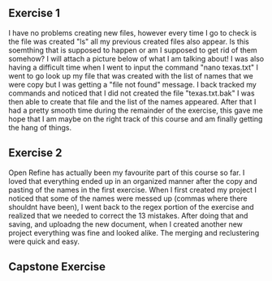 
## Exercise 1 ##
I have no problems creating new files, however every time I go to check is the file was created "ls" all my previous created files also appear. Is this soemthing that is supposed to happen or am I supposed to get rid of them somehow? I will attach a picture below of what I am talking about!
I was also having a difficult time when I went to input the command "nano texas.txt" I went to go look up my file that was created with the list of names that we were copy but I was getting a "file not found" message. I back tracked my commands and noticed that I did not created the file "texas.txt.bak" I was then able to create that file and the list of the names appeared.
After that I had a pretty smooth time during the remainder of the exercise, this gave me hope that I am maybe on the right track of this course and am finally getting the hang of things.

## Exercise 2 ##
Open Refine has actually been my favourite part of this course so far. I loved that everything ended up in an organized manner after the copy and pasting of the names in the first exercise. When I first created my project I noticed that some of the names were messed up (commas where there shouldnt have been), I went back to the regex portion of the exercise and realized that we needed to correct the 13 mistakes. 
After doing that and saving, and uploadng the new document, when I created another new project everything was fine and looked alike. The merging and reclustering were quick and easy. 

## Capstone Exercise ##

